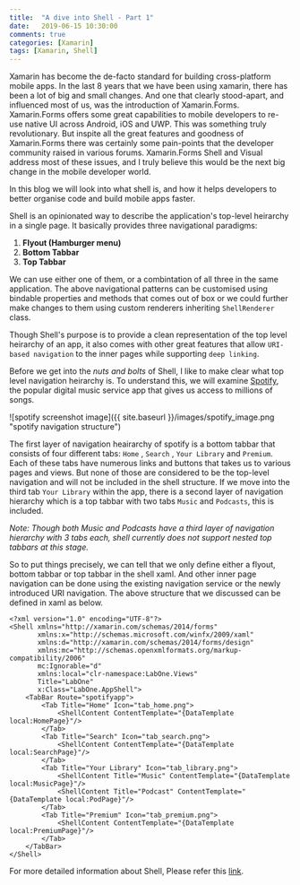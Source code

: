 ```yaml
---
title:  "A dive into Shell - Part 1"
date:   2019-06-15 10:30:00
comments: true
categories: [Xamarin]
tags: [Xamarin, Shell]
---
```


Xamarin has become the de-facto standard for building cross-platform mobile apps. In the last 8 years that we have been using xamarin, there has been a lot of big and small changes. And one that clearly stood-apart, and influenced most of us, was the introduction of Xamarin.Forms. Xamarin.Forms offers some great capabilities to mobile developers to re-use native UI across Android, iOS and UWP. This was something truly revolutionary. But inspite all the great features and goodness of Xamarin.Forms there was certainly some pain-points that the developer community raised in various forums. Xamarin.Forms Shell and Visual address most of these issues, and I truly believe this would be the next big change in the mobile developer world.

In this blog we will look into what shell is, and how it helps developers to better organise code and build mobile apps faster.

Shell is an opinionated way to describe the application's top-level heirarchy in a single page. It basically provides three navigational paradigms:

1. **Flyout (Hamburger menu)**
2. **Bottom Tabbar**
3. **Top Tabbar**

We can use either one of them, or a combintation of all three in the same application. The above navigational patterns can be customised using bindable properties and methods that comes out of box or we could further make changes to them using custom renderers inheriting  `ShellRenderer` class.

Though Shell's purpose is to provide a clean representation of the top level heirarchy of an app, it also comes with other great features that allow `URI-based navigation` to the inner pages while supporting `deep linking`.

Before we get into the _nuts and bolts_ of Shell, I like to make clear what top level navigation heirarchy is. To understand this, we will examine [Spotify][spotify], the popular digital music service app that gives us access to millions of songs.

![spotify screenshot image]({{ site.baseurl }}/images/spotify_image.png "spotify navigation structure")

The first layer of navigation heairarchy of spotify is a bottom tabbar that consists of four different tabs: `Home` , `Search` , `Your Library` and `Premium`. Each of these tabs have numerous links and buttons that takes us to various pages and views. But none of those are considered to be the top-level navigation and will not be included in the shell structure. If we move into the third tab `Your Library` within the app, there is a second layer of navigation hierarchy which is a top tabbar with two tabs `Music` and `Podcasts`, this is included.

_Note: Though both Music and Podcasts have a third layer of navigation hierarchy with 3 tabs each, shell currently does not support nested top tabbars at this stage._

So to put things precisely, we can tell that we only define either a flyout, bottom tabbar or top tabbar in the shell xaml. And other inner page navigation can be done using the existing navigation service or the newly introduced URI navigation. The above structure that we discussed can be defined in xaml as below.

```shell
<?xml version="1.0" encoding="UTF-8"?>
<Shell xmlns="http://xamarin.com/schemas/2014/forms"
       xmlns:x="http://schemas.microsoft.com/winfx/2009/xaml"
       xmlns:d="http://xamarin.com/schemas/2014/forms/design"
       xmlns:mc="http://schemas.openxmlformats.org/markup-compatibility/2006"
       mc:Ignorable="d"
       xmlns:local="clr-namespace:LabOne.Views"
       Title="LabOne"
       x:Class="LabOne.AppShell">
    <TabBar Route="spotifyapp">
        <Tab Title="Home" Icon="tab_home.png">
            <ShellContent ContentTemplate="{DataTemplate local:HomePage}"/>
        </Tab>
        <Tab Title="Search" Icon="tab_search.png">
            <ShellContent ContentTemplate="{DataTemplate local:SearchPage}"/>
        </Tab>
        <Tab Title="Your Library" Icon="tab_library.png">
            <ShellContent Title="Music" ContentTemplate="{DataTemplate local:MusicPage}"/>
            <ShellContent Title="Podcast" ContentTemplate="{DataTemplate local:PodPage}"/>
        </Tab>
        <Tab Title="Premium" Icon="tab_premium.png">
            <ShellContent ContentTemplate="{DataTemplate local:PremiumPage}"/>
        </Tab>
    </TabBar>
</Shell>
```

For more detailed information about Shell, Please refer this [link][xamarinshelllink].

[spotify]: https://www.spotify.com/
[xamarinshelllink]: https://docs.microsoft.com/en-us/xamarin/xamarin-forms/app-fundamentals/shell/
